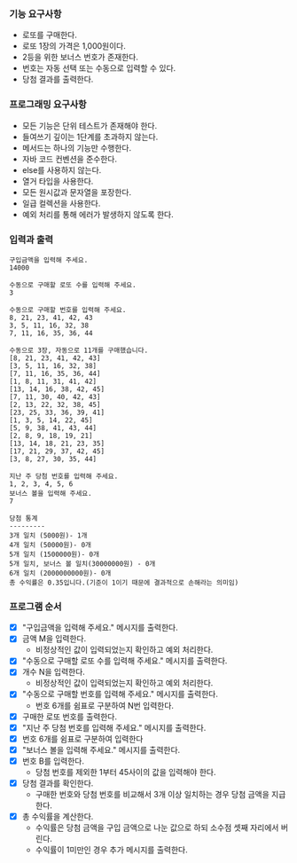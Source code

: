 ### 기능 요구사항

- 로또를 구매한다.
- 로또 1장의 가격은 1,000원이다.
- 2등을 위한 보너스 번호가 존재한다.
- 번호는 자동 선택 또는 수동으로 입력할 수 있다.
- 당첨 결과를 출력한다.

### 프로그래밍 요구사항

- 모든 기능은 단위 테스트가 존재해야 한다.
- 들여쓰기 깊이는 1단계를 초과하지 않는다.
- 메서드는 하나의 기능만 수행한다.
- 자바 코드 컨벤션을 준수한다.
- else를 사용하지 않는다.
- 열거 타입을 사용한다.
- 모든 원시값과 문자열을 포장한다.
- 일급 컬렉션을 사용한다.
- 예외 처리를 통해 에러가 발생하지 않도록 한다.

### 입력과 출력

```
구입금액을 입력해 주세요.
14000

수동으로 구매할 로또 수를 입력해 주세요.
3

수동으로 구매할 번호를 입력해 주세요.
8, 21, 23, 41, 42, 43
3, 5, 11, 16, 32, 38
7, 11, 16, 35, 36, 44

수동으로 3장, 자동으로 11개를 구매했습니다.
[8, 21, 23, 41, 42, 43]
[3, 5, 11, 16, 32, 38]
[7, 11, 16, 35, 36, 44]
[1, 8, 11, 31, 41, 42]
[13, 14, 16, 38, 42, 45]
[7, 11, 30, 40, 42, 43]
[2, 13, 22, 32, 38, 45]
[23, 25, 33, 36, 39, 41]
[1, 3, 5, 14, 22, 45]
[5, 9, 38, 41, 43, 44]
[2, 8, 9, 18, 19, 21]
[13, 14, 18, 21, 23, 35]
[17, 21, 29, 37, 42, 45]
[3, 8, 27, 30, 35, 44]

지난 주 당첨 번호를 입력해 주세요.
1, 2, 3, 4, 5, 6
보너스 볼을 입력해 주세요.
7

당첨 통계
---------
3개 일치 (5000원)- 1개
4개 일치 (50000원)- 0개
5개 일치 (1500000원)- 0개
5개 일치, 보너스 볼 일치(30000000원) - 0개
6개 일치 (2000000000원)- 0개
총 수익률은 0.35입니다.(기준이 1이기 때문에 결과적으로 손해라는 의미임)
```

### 프로그램 순서

- [x] "구입금액을 입력해 주세요." 메시지를 출력한다.
- [x] 금액 M을 입력한다.
    - 비정상적인 값이 입력되었는지 확인하고 예외 처리한다.
- [x] "수동으로 구매할 로또 수를 입력해 주세요." 메시지를 출력한다.
- [x] 개수 N을 입력한다.
    - 비정상적인 값이 입력되었는지 확인하고 예외 처리한다.
- [x] "수동으로 구매할 번호를 입력해 주세요." 메시지를 출력한다.
    - 번호 6개를 쉼표로 구분하여 N번 입력한다.
- [x] 구매한 로또 번호를 출력한다.
- [x] "지난 주 당첨 번호를 입력해 주세요." 메시지를 출력한다.
- [x] 번호 6개를 쉼표로 구분하여 입력한다
- [x] "보너스 볼을 입력해 주세요." 메시지를 출력한다.
- [x] 번호 B를 입력한다.
    - 당첨 번호를 제외한 1부터 45사이의 값을 입력해야 한다.
- [x] 당첨 결과를 확인한다.
    - 구매한 번호와 당첨 번호를 비교해서 3개 이상 일치하는 경우 당첨 금액을 지급한다.
- [x] 총 수익률을 계산한다.
    - 수익률은 당첨 금액을 구입 금액으로 나눈 값으로 하되 소수점 셋째 자리에서 버린다.
    - 수익률이 1미만인 경우 추가 메시지를 출력한다.
